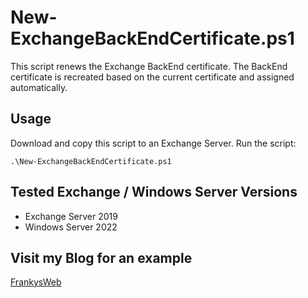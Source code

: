 # New-ExchangeBackEndCertificate.ps1

This script renews the Exchange BackEnd certificate. The BackEnd certificate is recreated based on the current certificate and assigned automatically.

## Usage

Download and copy this script to an Exchange Server.
Run the script:

```
.\New-ExchangeBackEndCertificate.ps1
```

## Tested Exchange / Windows Server Versions

- Exchange Server 2019
- Windows Server 2022

## Visit my Blog for an example
 
  [FrankysWeb](https://www.frankysweb.de/erneuern-des-zertifikats-fur-das-exchange-server-back-end/)

